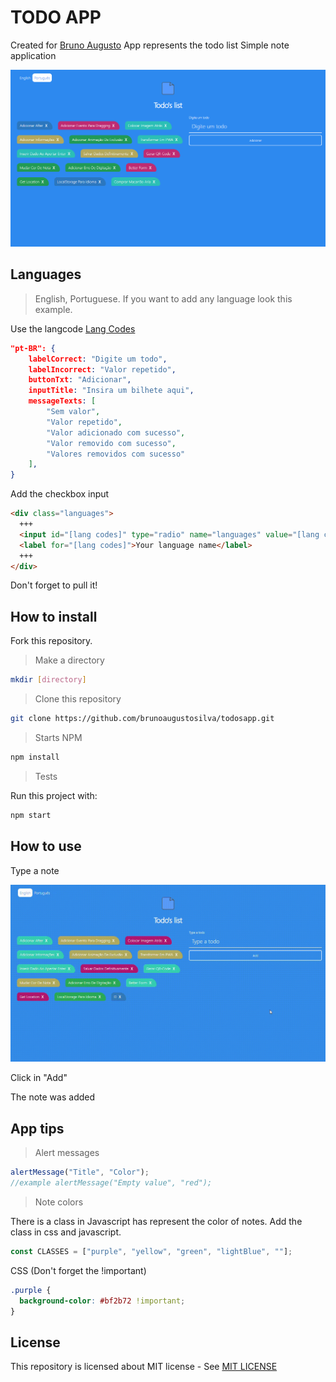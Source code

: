# TODO APP

Created for [Bruno Augusto](http://brunoaugustosilva8.github.io)
App represents the todo list
Simple note application

![Introduction](./App/images/Introduction.png)

## Languages

> English, Portuguese. If you want to add any language look this example.

Use the langcode [Lang Codes](http://www.lingoes.net/en/translator/langcode.htm)

```json
"pt-BR": {
    labelCorrect: "Digite um todo",
    labelIncorrect: "Valor repetido",
    buttonTxt: "Adicionar",
    inputTitle: "Insira um bilhete aqui",
    messageTexts: [
        "Sem valor",
        "Valor repetido",
        "Valor adicionado com sucesso",
        "Valor removido com sucesso",
        "Valores removidos com sucesso"
    ],
}
```

Add the checkbox input

```html
<div class="languages">
  +++
  <input id="[lang codes]" type="radio" name="languages" value="[lang codes]" />
  <label for="[lang codes]">Your language name</label>
  +++
</div>
```

Don't forget to pull it!

## How to install

Fork this repository.

> Make a directory

```bash
mkdir [directory]
```

> Clone this repository

```bash
git clone https://github.com/brunoaugustosilva/todosapp.git
```

> Starts NPM

```bash
npm install
```

> Tests

Run this project with:

```bash
npm start
```

## How to use

Type a note

![Gif](./App/images/Example.gif)

Click in "Add"

The note was added

## App tips

> Alert messages

```js
alertMessage("Title", "Color");
//example alertMessage("Empty value", "red");
```

> Note colors

There is a class in Javascript has represent the color of notes. Add the class in css and javascript.

```js
const CLASSES = ["purple", "yellow", "green", "lightBlue", ""];
```

CSS (Don't forget the !important)

```css
.purple {
  background-color: #bf2b72 !important;
}
```

## License

This repository is licensed about MIT license - See [MIT LICENSE](LICENSE.md)
